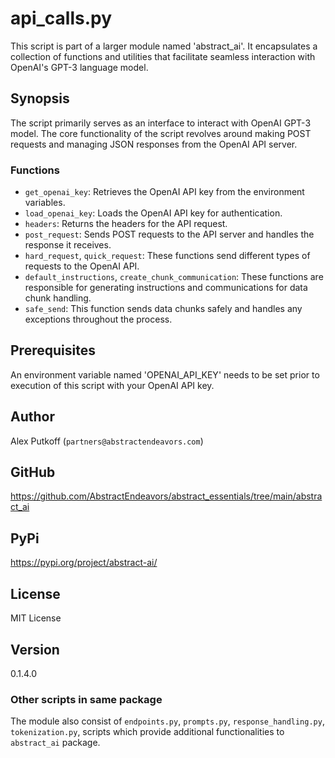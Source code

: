 # api_calls.py

This script is part of a larger module named 'abstract_ai'. It encapsulates a collection of functions and utilities that facilitate seamless interaction with OpenAI's GPT-3 language model.

## Synopsis

The script primarily serves as an interface to interact with OpenAI GPT-3 model. The core functionality of the script revolves around making POST requests and managing JSON responses from the OpenAI API server.

### Functions
- `get_openai_key`: Retrieves the OpenAI API key from the environment variables.
- `load_openai_key`: Loads the OpenAI API key for authentication.
- `headers`: Returns the headers for the API request.
- `post_request`: Sends POST requests to the API server and handles the response it receives.
- `hard_request`, `quick_request`: These functions send different types of requests to the OpenAI API.
- `default_instructions`, `create_chunk_communication`: These functions are responsible for generating instructions and communications for data chunk handling.
- `safe_send`: This function sends data chunks safely and handles any exceptions throughout the process.

## Prerequisites

An environment variable named 'OPENAI_API_KEY' needs to be set prior to execution of this script with your OpenAI API key.

## Author
Alex Putkoff  (`partners@abstractendeavors.com`)

## GitHub
https://github.com/AbstractEndeavors/abstract_essentials/tree/main/abstract_ai

## PyPi
https://pypi.org/project/abstract-ai/

## License 
MIT License

## Version
0.1.4.0

### Other scripts in same package

The module also consist of `endpoints.py`, `prompts.py`, `response_handling.py`, `tokenization.py`, scripts which provide additional functionalities to `abstract_ai` package.

